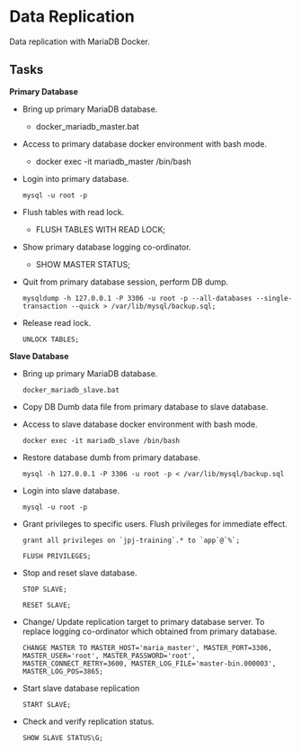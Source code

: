 # Data Replication
Data replication with MariaDB Docker.

## Tasks
**Primary Database**
- Bring up primary MariaDB database.
    - docker_mariadb_master.bat

- Access to primary database docker environment with bash mode.
    - docker exec -it mariadb_master /bin/bash

- Login into primary database.
    ```
    mysql -u root -p
    ```
- Flush tables with read lock.
    - FLUSH TABLES WITH READ LOCK;

- Show primary database logging co-ordinator.
    - SHOW MASTER STATUS;

- Quit from primary database session, perform DB dump.
    ```
    mysqldump -h 127.0.0.1 -P 3306 -u root -p --all-databases --single-transaction --quick > /var/lib/mysql/backup.sql;
    ```
- Release read lock.
    ```
    UNLOCK TABLES;
    ```

**Slave Database**
- Bring up primary MariaDB database.
    ```
    docker_mariadb_slave.bat
    ```
- Copy DB Dumb data file from primary database to slave database.

- Access to slave database docker environment with bash mode.
    ```
    docker exec -it mariadb_slave /bin/bash
    ```
- Restore database dumb from primary database.
    ```
    mysql -h 127.0.0.1 -P 3306 -u root -p < /var/lib/mysql/backup.sql
    ```
- Login into slave database.
    ```
    mysql -u root -p
    ```
- Grant privileges to specific users. Flush privileges for immediate effect.
    ```
    grant all privileges on `jpj-training`.* to `app`@`%`;

    FLUSH PRIVILEGES;
    ```
- Stop and reset slave database.
    ```
    STOP SLAVE;
	
    RESET SLAVE;
    ```
- Change/ Update replication target to primary database server. To replace logging co-ordinator which obtained from primary database.
    ```
    CHANGE MASTER TO MASTER_HOST='maria_master', MASTER_PORT=3306, MASTER_USER='root', MASTER_PASSWORD='root', MASTER_CONNECT_RETRY=3600, MASTER_LOG_FILE='master-bin.000003', MASTER_LOG_POS=3865;
    ```

- Start slave database replication
    ```
    START SLAVE;
    ```

- Check and verify replication status.
    ```
    SHOW SLAVE STATUS\G;
    ```